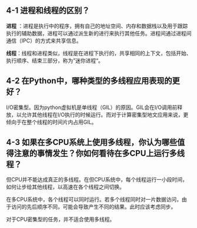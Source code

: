 ## 4-1 进程和线程的区别？
**进程** ：进程是执行中的程序，拥有自己的地址空间、内存和数据栈以及用于跟踪执行的辅助数据，进程可以通过派生新的进行来执行其他任务。进程间通过进程间通信（IPC）的方式来共享信息。

**线程**：线程和进程类似，线程是在进程下执行的，共享相同的上下文，包括开始、执行顺序、结束三部分，称为”迷你进程“。

## 4-2 在Python中，哪种类型的多线程应用表现的更好？

I/O密集型。因为python虚拟机是单线程（GIL）的原因。GIL会在I/O调用前释放，以允许其他线程在I/O执行的时候运行。而对于计算密集型地文应用来说，更倾向于在整个线程的时间片内占用GIL。

## 4-3 如果在多CPU系统上使用多线程，你认为哪些值得注意的事情发生？你如何看待在多CPU上运行多线程？

但CPU并不能达成真正的多线程。在但CPU系统中，每个线程运行一小段时间，如何让步给其他线程，以高速在各个线程之间切换。

在多CPU系统中，各个线程可以同时运行。若多个线程同时对一片数据访问，由于访问的先后顺序不同，可能会导致产生不同的结果。此时应该考虑同步。

对于CPU密集型的任务，并不适合使用多线程。




